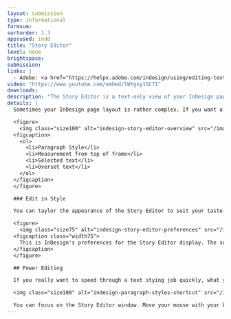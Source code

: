 ```yaml
---
layout: submission
type: informational
formsum: 
sortorder: 1.3
appsused: indd
title: "Story Editor"
level: none
brightspace: 
submission: 
links: |
  - Adobe: <a href="https://helpx.adobe.com/indesign/using/editing-text.html#use_the_story_editor" target="_blank" title="Story Editor">Story Editor</a>
video: "https://www.youtube.com/embed/lWYgxy1SC7I"
downloads: 
description: "The Story Editor is a text-only view of your InDesign page layout in a separate window. It allows you to edit text without layout and formatting distractions."
details: |
  Sometimes your InDesign page layout is rather complex. If you want a distraction-free, text-only view of your document, the Story Editor is the way to go. All you need to do is hit <span class="command">⌘-Y</span>.

  <figure>
    <img class="size100" alt="indesign-story-editor-overview" src="/images/indesign-story-editor/indesign-story-editor-overview.jpg">
  <figcaption>
    <ol>
      <li>Paragraph Style</li>
      <li>Measurement from top of frame</li>
      <li>Selected text</li>
      <li>Overset text</li>
    </ol>
  </figcaption>
  </figure>

  ### Edit in Style

  You can taylor the appearance of the Story Editor to suit your taste. Hit <span class="command">⌘-K</span> to go to InDesign's Preferences.

  <figure>
    <img class="size75" alt="indesign-story-editor-preferences" src="/images/indesign-story-editor/indesign-story-editor-preferences.jpg">
  <figcaption class="width75">
    This is InDesign's preferences for the Story Editor display. The settings you choose here are based on your personal preference.
  </figcaption>
  </figure>

  ## Power Editing

  If you really want to speed through a text stying job quickly, what you can do is set a keyboard shortcut for your style sheets. Open your story editor, select text, then hit the appropriate keyboard shortcuts to apply your styles.

  <img class="size100" alt="indesign-paragraph-styles-shortcut" src="/images/indesign-story-editor/indesign-paragraph-styles-shortcut.jpg">

  You can focus on the Story Editor window. Move your mouse with your keyboard's arrow keys, then hit the desired style's keyboard shortcut. Go back to layout view to check your work. You'll blast through your document really quickly.
---
```

